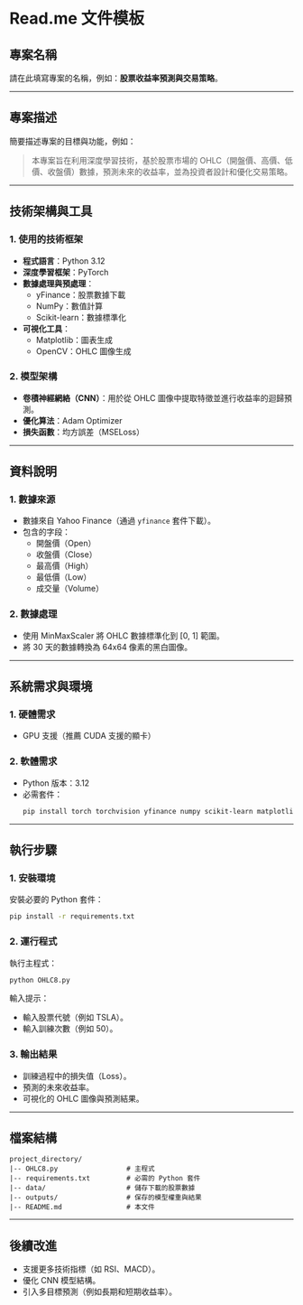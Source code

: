 # Read.me 文件模板

## **專案名稱**

請在此填寫專案的名稱，例如：**股票收益率預測與交易策略**。

---

## **專案描述**

簡要描述專案的目標與功能，例如：

> 本專案旨在利用深度學習技術，基於股票市場的 OHLC（開盤價、高價、低價、收盤價）數據，預測未來的收益率，並為投資者設計和優化交易策略。

---

## **技術架構與工具**

### **1. 使用的技術框架**
- **程式語言**：Python 3.12
- **深度學習框架**：PyTorch
- **數據處理與預處理**：
  - yFinance：股票數據下載
  - NumPy：數值計算
  - Scikit-learn：數據標準化
- **可視化工具**：
  - Matplotlib：圖表生成
  - OpenCV：OHLC 圖像生成

### **2. 模型架構**
- **卷積神經網絡（CNN）**：用於從 OHLC 圖像中提取特徵並進行收益率的迴歸預測。
- **優化算法**：Adam Optimizer
- **損失函數**：均方誤差（MSELoss）

---

## **資料說明**

### **1. 數據來源**
- 數據來自 Yahoo Finance（通過 `yfinance` 套件下載）。
- 包含的字段：
  - 開盤價（Open）
  - 收盤價（Close）
  - 最高價（High）
  - 最低價（Low）
  - 成交量（Volume）

### **2. 數據處理**
- 使用 MinMaxScaler 將 OHLC 數據標準化到 [0, 1] 範圍。
- 將 30 天的數據轉換為 64x64 像素的黑白圖像。

---

## **系統需求與環境**

### **1. 硬體需求**
- GPU 支援（推薦 CUDA 支援的顯卡）

### **2. 軟體需求**
- Python 版本：3.12
- 必需套件：
  ```bash
  pip install torch torchvision yfinance numpy scikit-learn matplotlib opencv-python
  ```

---

## **執行步驟**

### **1. 安裝環境**
安裝必要的 Python 套件：
```bash
pip install -r requirements.txt
```

### **2. 運行程式**
執行主程式：
```bash
python OHLC8.py
```
輸入提示：
- 輸入股票代號（例如 TSLA）。
- 輸入訓練次數（例如 50）。

### **3. 輸出結果**
- 訓練過程中的損失值（Loss）。
- 預測的未來收益率。
- 可視化的 OHLC 圖像與預測結果。

---

## **檔案結構**
```
project_directory/
|-- OHLC8.py                 # 主程式
|-- requirements.txt         # 必需的 Python 套件
|-- data/                    # 儲存下載的股票數據
|-- outputs/                 # 保存的模型權重與結果
|-- README.md                # 本文件
```

---

## **後續改進**
- 支援更多技術指標（如 RSI、MACD）。
- 優化 CNN 模型結構。
- 引入多目標預測（例如長期和短期收益率）。

